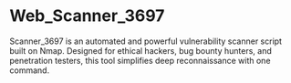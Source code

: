 # Web_Scanner_3697
Scanner_3697 is an automated and powerful vulnerability scanner script built on Nmap. Designed for ethical hackers, bug bounty hunters, and penetration testers, this tool simplifies deep reconnaissance with one command.
